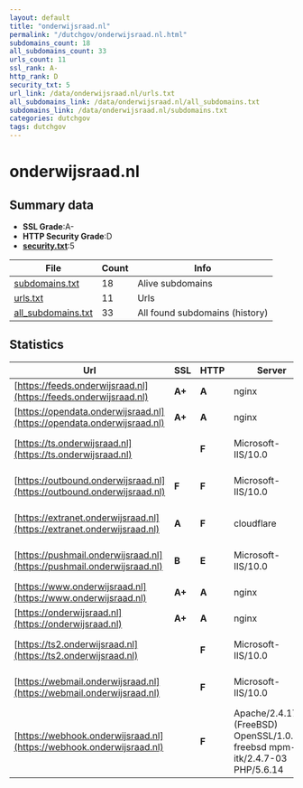 ```yaml
---
layout: default
title: "onderwijsraad.nl"
permalink: "/dutchgov/onderwijsraad.nl.html"
subdomains_count: 18
all_subdomains_count: 33
urls_count: 11
ssl_rank: A-
http_rank: D
security_txt: 5
url_link: /data/onderwijsraad.nl/urls.txt
all_subdomains_link: /data/onderwijsraad.nl/all_subdomains.txt
subdomains_link: /data/onderwijsraad.nl/subdomains.txt
categories: dutchgov
tags: dutchgov
---
```



# onderwijsraad.nl
## Summary data


 - **SSL Grade**:A-
 - **HTTP Security Grade**:D
 - **[security.txt](https://www.digitaleoverheid.nl/nieuws/standaard-security-txt-nu-verplicht-voor-overheid/)**:5


| File       | Count | Info |
|------------|-------|------|
|[subdomains.txt](/DutchGovScope/data/onderwijsraad.nl/subdomains.txt)|18|Alive subdomains|
|[urls.txt](/DutchGovScope/data/onderwijsraad.nl/urls.txt)|11|Urls|
|[all_subdomains.txt](/DutchGovScope/data/onderwijsraad.nl/all_subdomains.txt)|33|All found subdomains (history)|


## Statistics


| Url | SSL | HTTP | Server | Cookie | HSTS | CORS | CTO | CSP | XFO | XXP | RP |FP| Tech |Title |
|--------|-------|-------|------|------|------|------|------|------|------|------|------|------|------|------|
|[https://feeds.onderwijsraad.nl](https://feeds.onderwijsraad.nl)| **A+**| **A**|nginx| |:white_check_mark: | | | | :white_check_mark: | :white_check_mark: | :white_check_mark: | |HSTS Nginx||
|[https://opendata.onderwijsraad.nl](https://opendata.onderwijsraad.nl)| **A+**| **A**|nginx| |:white_check_mark: | | | | :white_check_mark: | :white_check_mark: | :white_check_mark: | |HSTS Nginx||
|[https://ts.onderwijsraad.nl](https://ts.onderwijsraad.nl)| | **F**|Microsoft-IIS/10.0| | | | | | | | :white_check_mark: | |IIS:10.0 Windows Server||
|[https://outbound.onderwijsraad.nl](https://outbound.onderwijsraad.nl)| **F**| **F**|Microsoft-IIS/10.0| | | | | | | | :white_check_mark: | |IIS:10.0 Windows Server||
|[https://extranet.onderwijsraad.nl](https://extranet.onderwijsraad.nl)| **A**| **F**|cloudflare|:warning: | | | | | :white_check_mark: | | :white_check_mark: | |Cloudflare HTTP/3 Kinsta WordPress||
|[https://pushmail.onderwijsraad.nl](https://pushmail.onderwijsraad.nl)| **B**| **E**|Microsoft-IIS/10.0| | | | | | :white_check_mark: | | :white_check_mark: | |IIS:10.0 Windows Server||
|[https://www.onderwijsraad.nl](https://www.onderwijsraad.nl)| **A+**| **A**|nginx| |:white_check_mark: | | |:warning: | :white_check_mark: | :white_check_mark: | :white_check_mark: | |Bloomreach HSTS Nginx|Home | Onderwijs...|
|[https://onderwijsraad.nl](https://onderwijsraad.nl)| **A+**| **A**|nginx| |:white_check_mark: | | |:warning: | :white_check_mark: | :white_check_mark: | :white_check_mark: | |HSTS Nginx|301 Moved Perman...|
|[https://ts2.onderwijsraad.nl](https://ts2.onderwijsraad.nl)| | **F**|Microsoft-IIS/10.0| | | | | | | | :white_check_mark: | |IIS:10.0 Windows Server||
|[https://webmail.onderwijsraad.nl](https://webmail.onderwijsraad.nl)| | **F**|Microsoft-IIS/10.0| | | | | | | | :white_check_mark: | |IIS:10.0 Windows Server||
|[https://webhook.onderwijsraad.nl](https://webhook.onderwijsraad.nl)| | **F**|Apache/2.4.17 (FreeBSD) OpenSSL/1.0.1s-freebsd mpm-itk/2.4.7-03 PHP/5.6.14| | | | | | | | :white_check_mark: | |Apache HTTP Server:2.4.17 FreeBSD OpenSSL:1.0.1s PHP:5.6.14|Unconfigured|

